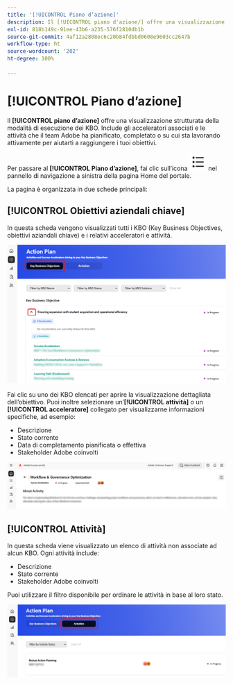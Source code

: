 ```yaml
---
title: '[!UICONTROL Piano d’azione]'
description: Il [!UICONTROL piano d'azione/] offre una visualizzazione strutturata della modalità di esecuzione dei KBO. Include gli acceleratori associati e le attività che il team Adobe ha pianificato, completato o su cui sta lavorando attivamente per aiutarti a raggiungere i tuoi obiettivi.
exl-id: 818b149c-91ee-43b6-a235-576f2810db1b
source-git-commit: 4af12a2808ec6c20b84fdbbd0608e9603cc2647b
workflow-type: ht
source-wordcount: '202'
ht-degree: 100%

---
```


# [!UICONTROL Piano d’azione]

Il **[!UICONTROL piano d’azione]** offre una visualizzazione strutturata della modalità di esecuzione dei KBO. Include gli acceleratori associati e le attività che il team Adobe ha pianificato, completato o su cui sta lavorando attivamente per aiutarti a raggiungere i tuoi obiettivi.

Per passare al **[!UICONTROL Piano d’azione]**, fai clic sull’icona ![action-plan-icon](/help/adobe-success-portal/assets/action-plan-icon.png) nel pannello di navigazione a sinistra della pagina Home del portale.

La pagina è organizzata in due schede principali:

## [!UICONTROL Obiettivi aziendali chiave]

In questa scheda vengono visualizzati tutti i KBO (Key Business Objectives, obiettivi aziandali chiave) e i relativi acceleratori e attività.

![action-plan-kbo-tab](/help/adobe-success-portal/assets/action-plan-kbo-tab.png)

Fai clic su uno dei KBO elencati per aprire la visualizzazione dettagliata dell’obiettivo. Puoi inoltre selezionare un’**[!UICONTROL attività]** o un **[!UICONTROL acceleratore]** collegato per visualizzarne informazioni specifiche, ad esempio:

* Descrizione
* Stato corrente
* Data di completamento pianificata o effettiva
* Stakeholder Adobe coinvolti

![action-plan-kbo-tab-about-activity](/help/adobe-success-portal/assets/action-plan-kbo-tab-about-activity.png)

## [!UICONTROL Attività]

In questa scheda viene visualizzato un elenco di attività non associate ad alcun KBO. Ogni attività include:

* Descrizione
* Stato corrente
* Stakeholder Adobe coinvolti

Puoi utilizzare il filtro disponibile per ordinare le attività in base al loro stato.

![action-plan-activity-tab](/help/adobe-success-portal/assets/action-plan-activity-tab.png)
